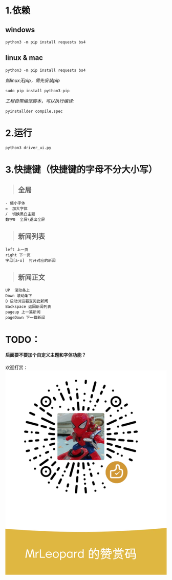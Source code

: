 
# 1.依赖  
## windows  

```
python3 -m pip install requests bs4
```


## linux & mac  

```
python3 -m pip install requests bs4  
```

*如linux无pip，需先安装pip*

```
sudo pip install python3-pip
```

*工程自带编译脚本，可以执行编译:*
```
pyinstallder compile.spec
```


# 2.运行  

```
python3 driver_ui.py
```


# 3.快捷键（快捷键的字母不分大小写）    
>## 全局  
	- 缩小字体  
	=  加大字体  
	/  切换黑白主题    
	数字0  全屏\退出全屏  

>## 新闻列表  
	left 上一页  
	right 下一页  
	字母[a-o]  打开对应的新闻  

>## 新闻正文
	UP  滚动条上
	Down 滚动条下
	B 启动浏览器查阅此新闻
	Backspace 返回新闻列表
	pageup 上一篇新闻
	pageDown 下一篇新闻


# TODO：

#### 后面要不要加个自定义主题和字体功能？

欢迎打赏：    
![微信](mm.png)